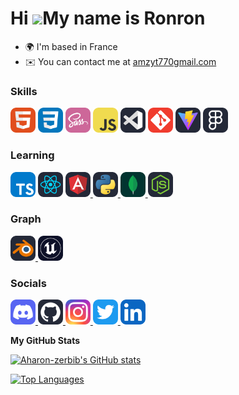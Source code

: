 Hi ![](https://user-images.githubusercontent.com/18350557/176309783-0785949b-9127-417c-8b55-ab5a4333674e.gif)My name is Ronron
==============================================================================================================================

* 🌍  I'm based in France
* ✉️  You can contact me at [amzyt770gmail.com](mailto:amzyt770gmail.com )

### Skills

<p align="left">
 <a href="https://developer.mozilla.org/en-US/docs/Glossary/HTML5" target="_blank" rel="noreferrer"><img src="https://github.com/tandpfun/skill-icons/blob/main/icons/HTML.svg"  
 width="40" height="40" alt="html"/></a>
 <a href="https://www.w3.org/TR/CSS/#css"   
 target="_blank" rel="noreferrer"><img src="https://github.com/tandpfun/skill-icons/blob/main/icons/CSS.svg"   
 width="40" height="40" alt="CSS3" /></a>
 <a href="https://sass-lang.com/"   
 target="_blank" rel="noreferrer"><img src="https://github.com/tandpfun/skill-icons/blob/main/icons/Sass.svg"   
 width="40" height="40" alt="Sass"   
 /></a>
<a href="https://developer.mozilla.org/en-US/docs/Web/JavaScript" target="_blank" rel="noreferrer"><img src="https://github.com/tandpfun/skill-icons/blob/main/icons/JavaScript.svg"   
 width="40" height="40" alt="JavaScript" /></a>
 <a href="https://code.visualstudio.com/"   
 target="_blank" rel="noreferrer"><img src="https://github.com/tandpfun/skill-icons/blob/main/icons/VSCode-Dark.svg"   
 width="40" height="40" alt="VS Code" /></a>
 <a href="https://git-scm.com/"   
 target="_blank" rel="noreferrer"><img src="https://github.com/tandpfun/skill-icons/blob/main/icons/Git.svg"   
 width="40" height="40" alt="Git"   
 /></a>
<a href="https://vitejs.dev/" target="_blank" rel="noreferrer"><img src="https://github.com/tandpfun/skill-icons/blob/main/icons/Vite-Dark.svg"   
width="40" height="40" alt="Vite" /></a>
<a href="https://www.figma.com/"   
 target="_blank" rel="noreferrer"><img src="https://github.com/tandpfun/skill-icons/blob/main/icons/Figma-Dark.svg"   
 width="40" height="40" alt="Figma"   
 /></a>

</p>

### Learning
<p align="left">
 <a href="https://www.typescriptlang.org/" target="_blank" rel="noreferrer"><img src="https://github.com/tandpfun/skill-icons/blob/main/icons/TypeScript.svg"   
 width="40" height="40" alt="TypeScript" /></a>
 <a href="https://reactjs.org/" target="_blank" rel="noreferrer"><img src="https://github.com/tandpfun/skill-icons/blob/main/icons/React-Dark.svg"   
width="40" height="40" alt="React" /></a>

<a href="https://angular.dev/overview" target="_blank" rel="noreferrer">
  <img src="https://github.com/tandpfun/skill-icons/blob/main/icons/Angular-Dark.svg" 
       width="40" height="40" alt="angular" />
</a>
<a href="https://www.python.org/doc/" target="_blank" rel="noreferrer">
  <img src="https://github.com/tandpfun/skill-icons/blob/main/icons/Python-Dark.svg" 
       width="40" height="40" alt="pyton" />
</a>
<a href="https://www.mongodb.com" target="_blank" rel="noreferrer">
  <img src="https://github.com/tandpfun/skill-icons/blob/main/icons/MongoDB.svg" 
       width="40" height="40" alt="MongoDB" />
</a>

<a href="https://nodejs.org" target="_blank" rel="noreferrer">
  <img src="https://github.com/tandpfun/skill-icons/blob/main/icons/NodeJS-Dark.svg" 
       width="40" height="40" alt="Node.js" />
</a>


 
</p>

### Graph

<p align="left">
  <a href="https://www.blender.org" target="_blank" rel="noreferrer">
    <img src="https://github.com/tandpfun/skill-icons/blob/main/icons/Blender-Dark.svg" 
         width="40" height="40" alt="Blender" />
  </a>
  <a href="https://www.unrealengine.com" target="_blank" rel="noreferrer">
    <img src="https://github.com/tandpfun/skill-icons/blob/main/icons/UnrealEngine.svg" 
        width="40" height="40" alt="Unreal Engine" />
  </a>
</p>


 
### Socials

<p align="left">

<a href="https://discord.com/users/daykoro" target="_blank" rel="noreferrer">
  <img src="https://github.com/tandpfun/skill-icons/blob/main/icons/Discord.svg" 
       width="40" height="40" alt="discord" />
</a>
<a href="https://www.github.com/Aharon-zerbib" target="_blank" rel="noreferrer">
  <img src="https://github.com/tandpfun/skill-icons/blob/main/icons/Github-Dark.svg" 
       width="40" height="40" alt="gitHub" />
</a>
<a href="http://www.instagram.com/ronron.mz" target="_blank" rel="noreferrer">
  <img src="https://github.com/tandpfun/skill-icons/blob/main/icons/Instagram.svg" 
       width="40" height="40" alt="Instagram" />
</a>
<a href="https://www.x.com/Daykoro_" target="_blank" rel="noreferrer">
  <img src="https://github.com/tandpfun/skill-icons/blob/main/icons/Twitter.svg" 
width="40" height="40" alt="twitter" />
</a>
<a href="https://www.linkedin.com/in/aharon-zerbib-911bb6276/" target="_blank" rel="noreferrer">
  <img src="https://github.com/tandpfun/skill-icons/blob/main/icons/LinkedIn.svg" 
       width="40" height="40" alt="LinkedIn" />
</a>

</p>



<b>My GitHub Stats</b>

<a href="http://www.github.com/Aharon-zerbib"><img src="https://github-readme-stats.vercel.app/api?username=Aharon-zerbib&show_icons=true&hide=stars,issues,&title_color=84cc16&text_color=a855f7&icon_color=3382ed&bg_color=1c1917&hide_border=true&show_icons=true" alt="Aharon-zerbib's GitHub stats" /></a>

<a href="https://github.com/Aharon-zerbib" align="left"><img src="https://github-readme-stats.vercel.app/api/top-langs/?username=Aharon-zerbib&langs_count=10&title_color=84cc16&text_color=a855f7&icon_color=3382ed&bg_color=1c1917&hide_border=true&locale=en&custom_title=Top%20%Languages" alt="Top Languages" /></a>

